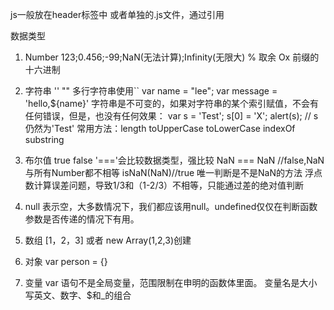 js一般放在header标签中
或者单独的.js文件，通过<script src = ""></script>引用

数据类型
1. Number
123;0.456;-99;NaN(无法计算);Infinity(无限大)
% 取余
Ox 前缀的十六进制
2. 字符串 '' ""
多行字符串使用``
var name = "lee";
var message = 'hello,${name}'
字符串是不可变的，如果对字符串的某个索引赋值，不会有任何错误，但是，也没有任何效果：
var s = 'Test';
s[0] = 'X';
alert(s); // s仍然为'Test'
常用方法：length toUpperCase toLowerCase indexOf substring
3. 布尔值 true false
'==='会比较数据类型，强比较
NaN === NaN //false,NaN与所有Number都不相等
isNaN(NaN)//true 唯一判断是不是NaN的方法
浮点数计算误差问题，导致1/3和（1-2/3）不相等，只能通过差的绝对值判断

4. null 表示空，大多数情况下，我们都应该用null。undefined仅仅在判断函数参数是否传递的情况下有用。
5. 数组
[1，2，3] 或者 new Array(1,2,3)创建
6. 对象
var person = {}
7. 变量
var 语句不是全局变量，范围限制在申明的函数体里面。
变量名是大小写英文、数字、$和_的组合
